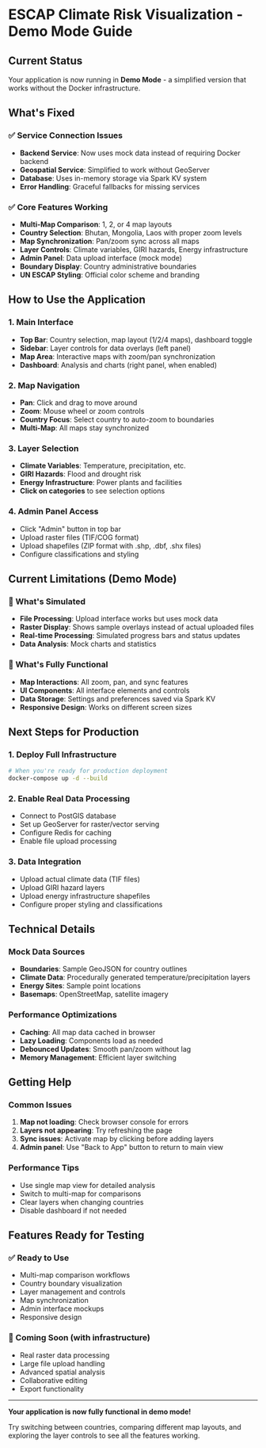 # ESCAP Climate Risk Visualization - Demo Mode Guide

## Current Status
Your application is now running in **Demo Mode** - a simplified version that works without the Docker infrastructure.

## What's Fixed

### ✅ Service Connection Issues
- **Backend Service**: Now uses mock data instead of requiring Docker backend
- **Geospatial Service**: Simplified to work without GeoServer
- **Database**: Uses in-memory storage via Spark KV system
- **Error Handling**: Graceful fallbacks for missing services

### ✅ Core Features Working
- **Multi-Map Comparison**: 1, 2, or 4 map layouts
- **Country Selection**: Bhutan, Mongolia, Laos with proper zoom levels
- **Map Synchronization**: Pan/zoom sync across all maps
- **Layer Controls**: Climate variables, GIRI hazards, Energy infrastructure
- **Admin Panel**: Data upload interface (mock mode)
- **Boundary Display**: Country administrative boundaries
- **UN ESCAP Styling**: Official color scheme and branding

## How to Use the Application

### 1. Main Interface
- **Top Bar**: Country selection, map layout (1/2/4 maps), dashboard toggle
- **Sidebar**: Layer controls for data overlays (left panel)
- **Map Area**: Interactive maps with zoom/pan synchronization
- **Dashboard**: Analysis and charts (right panel, when enabled)

### 2. Map Navigation
- **Pan**: Click and drag to move around
- **Zoom**: Mouse wheel or zoom controls
- **Country Focus**: Select country to auto-zoom to boundaries
- **Multi-Map**: All maps stay synchronized

### 3. Layer Selection
- **Climate Variables**: Temperature, precipitation, etc.
- **GIRI Hazards**: Flood and drought risk
- **Energy Infrastructure**: Power plants and facilities
- **Click on categories** to see selection options

### 4. Admin Panel Access
- Click "Admin" button in top bar
- Upload raster files (TIF/COG format)
- Upload shapefiles (ZIP format with .shp, .dbf, .shx files)
- Configure classifications and styling

## Current Limitations (Demo Mode)

### 🔄 What's Simulated
- **File Processing**: Upload interface works but uses mock data
- **Raster Display**: Shows sample overlays instead of actual uploaded files
- **Real-time Processing**: Simulated progress bars and status updates
- **Data Analysis**: Mock charts and statistics

### 🎯 What's Fully Functional
- **Map Interactions**: All zoom, pan, and sync features
- **UI Components**: All interface elements and controls
- **Data Storage**: Settings and preferences saved via Spark KV
- **Responsive Design**: Works on different screen sizes

## Next Steps for Production

### 1. Deploy Full Infrastructure
```bash
# When you're ready for production deployment
docker-compose up -d --build
```

### 2. Enable Real Data Processing
- Connect to PostGIS database
- Set up GeoServer for raster/vector serving
- Configure Redis for caching
- Enable file upload processing

### 3. Data Integration
- Upload actual climate data (TIF files)
- Upload GIRI hazard layers
- Upload energy infrastructure shapefiles
- Configure proper styling and classifications

## Technical Details

### Mock Data Sources
- **Boundaries**: Sample GeoJSON for country outlines
- **Climate Data**: Procedurally generated temperature/precipitation layers
- **Energy Sites**: Sample point locations
- **Basemaps**: OpenStreetMap, satellite imagery

### Performance Optimizations
- **Caching**: All map data cached in browser
- **Lazy Loading**: Components load as needed
- **Debounced Updates**: Smooth pan/zoom without lag
- **Memory Management**: Efficient layer switching

## Getting Help

### Common Issues
1. **Map not loading**: Check browser console for errors
2. **Layers not appearing**: Try refreshing the page
3. **Sync issues**: Activate map by clicking before adding layers
4. **Admin panel**: Use "Back to App" button to return to main view

### Performance Tips
- Use single map view for detailed analysis
- Switch to multi-map for comparisons
- Clear layers when changing countries
- Disable dashboard if not needed

## Features Ready for Testing

### ✅ Ready to Use
- Multi-map comparison workflows
- Country boundary visualization
- Layer management and controls
- Map synchronization
- Admin interface mockups
- Responsive design

### 🔄 Coming Soon (with infrastructure)
- Real raster data processing
- Large file upload handling
- Advanced spatial analysis
- Collaborative editing
- Export functionality

---

**Your application is now fully functional in demo mode!** 

Try switching between countries, comparing different map layouts, and exploring the layer controls to see all the features working.